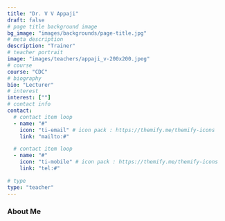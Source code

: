 ```yaml
---
title: "Dr. V V Appaji"
draft: false
# page title background image
bg_image: "images/backgrounds/page-title.jpg"
# meta description
description: "Trainer"
# teacher portrait
image: "images/teachers/appaji_v-200x200.jpeg"
# course
course: "CDC"
# biography
bio: "Lecturer"
# interest
interest: [""]
# contact info
contact:
  # contact item loop
  - name: "#"
    icon: "ti-email" # icon pack : https://themify.me/themify-icons
    link: "mailto:#"

  # contact item loop
  - name: "#"
    icon: "ti-mobile" # icon pack : https://themify.me/themify-icons
    link: "tel:#"

# type
type: "teacher"
---
```


### About Me
